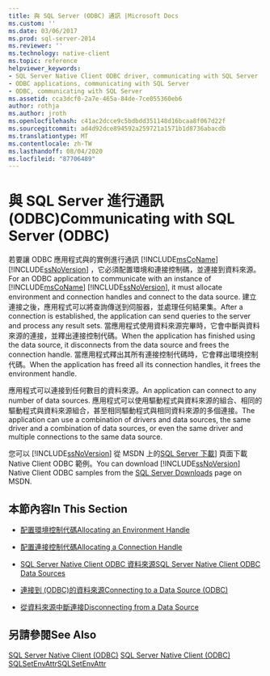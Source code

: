 ```yaml
---
title: 與 SQL Server (ODBC) 通訊 |Microsoft Docs
ms.custom: ''
ms.date: 03/06/2017
ms.prod: sql-server-2014
ms.reviewer: ''
ms.technology: native-client
ms.topic: reference
helpviewer_keywords:
- SQL Server Native Client ODBC driver, communicating with SQL Server
- ODBC applications, communicating with SQL Server
- ODBC, communicating with SQL Server
ms.assetid: cca3dcf0-2a7e-465a-84de-7ce055360eb6
author: rothja
ms.author: jroth
ms.openlocfilehash: c41ac2dcce9c5bdbdd351148d16bcaa8f067d22f
ms.sourcegitcommit: ad4d92dce894592a259721a1571b1d8736abacdb
ms.translationtype: MT
ms.contentlocale: zh-TW
ms.lasthandoff: 08/04/2020
ms.locfileid: "87706489"
---
```

# <a name="communicating-with-sql-server-odbc"></a><span data-ttu-id="45a65-102">與 SQL Server 進行通訊 (ODBC)</span><span class="sxs-lookup"><span data-stu-id="45a65-102">Communicating with SQL Server (ODBC)</span></span>
  <span data-ttu-id="45a65-103">若要讓 ODBC 應用程式與的實例進行通訊 [!INCLUDE[msCoName](../../includes/msconame-md.md)] [!INCLUDE[ssNoVersion](../../includes/ssnoversion-md.md)] ，它必須配置環境和連接控制碼，並連接到資料來源。</span><span class="sxs-lookup"><span data-stu-id="45a65-103">For an ODBC application to communicate with an instance of [!INCLUDE[msCoName](../../includes/msconame-md.md)] [!INCLUDE[ssNoVersion](../../includes/ssnoversion-md.md)], it must allocate environment and connection handles and connect to the data source.</span></span> <span data-ttu-id="45a65-104">建立連接之後，應用程式可以將查詢傳送到伺服器，並處理任何結果集。</span><span class="sxs-lookup"><span data-stu-id="45a65-104">After a connection is established, the application can send queries to the server and process any result sets.</span></span> <span data-ttu-id="45a65-105">當應用程式使用資料來源完畢時，它會中斷與資料來源的連接，並釋出連接控制代碼。</span><span class="sxs-lookup"><span data-stu-id="45a65-105">When the application has finished using the data source, it disconnects from the data source and frees the connection handle.</span></span> <span data-ttu-id="45a65-106">當應用程式釋出其所有連接控制代碼時，它會釋出環境控制代碼。</span><span class="sxs-lookup"><span data-stu-id="45a65-106">When the application has freed all its connection handles, it frees the environment handle.</span></span>  
  
 <span data-ttu-id="45a65-107">應用程式可以連接到任何數目的資料來源。</span><span class="sxs-lookup"><span data-stu-id="45a65-107">An application can connect to any number of data sources.</span></span> <span data-ttu-id="45a65-108">應用程式可以使用驅動程式與資料來源的組合、相同的驅動程式與資料來源組合，甚至相同驅動程式與相同資料來源的多個連接。</span><span class="sxs-lookup"><span data-stu-id="45a65-108">The application can use a combination of drivers and data sources, the same driver and a combination of data sources, or even the same driver and multiple connections to the same data source.</span></span>  
  
 <span data-ttu-id="45a65-109">您可以 [!INCLUDE[ssNoVersion](../../includes/ssnoversion-md.md)] 從 MSDN 上的[SQL Server 下載](https://go.microsoft.com/fwlink/?LinkId=62796)] 頁面下載 Native Client ODBC 範例。</span><span class="sxs-lookup"><span data-stu-id="45a65-109">You can download [!INCLUDE[ssNoVersion](../../includes/ssnoversion-md.md)] Native Client ODBC samples from the [SQL Server Downloads](https://go.microsoft.com/fwlink/?LinkId=62796) page on MSDN.</span></span>  
  
## <a name="in-this-section"></a><span data-ttu-id="45a65-110">本節內容</span><span class="sxs-lookup"><span data-stu-id="45a65-110">In This Section</span></span>  
  
-   [<span data-ttu-id="45a65-111">配置環境控制代碼</span><span class="sxs-lookup"><span data-stu-id="45a65-111">Allocating an Environment Handle</span></span>](allocating-an-environment-handle.md)  
  
-   [<span data-ttu-id="45a65-112">配置連接控制代碼</span><span class="sxs-lookup"><span data-stu-id="45a65-112">Allocating a Connection Handle</span></span>](allocating-a-connection-handle.md)  
  
-   [<span data-ttu-id="45a65-113">SQL Server Native Client ODBC 資料來源</span><span class="sxs-lookup"><span data-stu-id="45a65-113">SQL Server Native Client ODBC Data Sources</span></span>](../../integration-services/connection-manager/data-sources.md)  
  
-   [<span data-ttu-id="45a65-114">連接到 &#40;ODBC&#41;的資料來源</span><span class="sxs-lookup"><span data-stu-id="45a65-114">Connecting to a Data Source &#40;ODBC&#41;</span></span>](connecting-to-a-data-source-odbc.md)  
  
-   [<span data-ttu-id="45a65-115">從資料來源中斷連接</span><span class="sxs-lookup"><span data-stu-id="45a65-115">Disconnecting from a Data Source</span></span>](disconnecting-from-a-data-source.md)  
  
## <a name="see-also"></a><span data-ttu-id="45a65-116">另請參閱</span><span class="sxs-lookup"><span data-stu-id="45a65-116">See Also</span></span>  
 <span data-ttu-id="45a65-117">[SQL Server Native Client &#40;ODBC&#41;](../native-client/odbc/sql-server-native-client-odbc.md) </span><span class="sxs-lookup"><span data-stu-id="45a65-117">[SQL Server Native Client &#40;ODBC&#41;](../native-client/odbc/sql-server-native-client-odbc.md) </span></span>  
 [<span data-ttu-id="45a65-118">SQLSetEnvAttr</span><span class="sxs-lookup"><span data-stu-id="45a65-118">SQLSetEnvAttr</span></span>](../native-client-odbc-api/sqlsetenvattr.md)  
  
  
